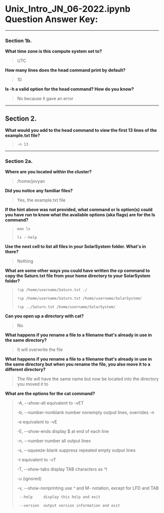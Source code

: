 # Unix_Intro_JN_06-2022.ipynb Question Answer Key:

---
### Section 1b.

**What time zone is this compute system set to?**
> UTC

**How many lines does the head command print by default?**
> 10

**Is -h a valid option for the head command? How do you know?** 
> No because it gave an error

---
## Section 2.

**What would you add to the head command to view the first 13 lines of the example.txt file?** 
> `-n 13`

---
### Section 2a.

**Where are you located within the cluster?** 
> /home/jovyan

**Did you notice any familiar files?** 
> Yes, the example.txt file

**If the hint above was not provided, what command or ls option(s) could you have run to know what the available options (aka flags) are for the ls command?** 
> `man ls`
> 
> `ls --help`

**Use the next cell to list all files in your SolarSystem folder. What's in there?** 
> Nothing

**What are some other ways you could have written the cp command to copy the Saturn.txt file from your home directory to your SolarSystem folder?**
> `!cp /home/username/Saturn.txt ./`
> 
> `!cp /home/username/Saturn.txt /home/username/SolarSystem/`
> 
> `!cp ../Saturn.txt /home/username/SolarSystem/`

**Can you open up a directory with cat?**
> No

**What happens if you rename a file to a filename that's already in use in the same directory?**
> It will overwrite the file

**What happens if you rename a file to a filename that's already in use in the same directory but when you rename the file, you also move it to a different directory?**
> The file will have the same name but now be located into the directory you moved it to

**What are the options for the cat command?**
>  -A, --show-all           equivalent to -vET
>  
>  -b, --number-nonblank    number nonempty output lines, overrides -n
>  
>  -e                       equivalent to -vE
>  
>  -E, --show-ends          display $ at end of each line
>  
>  -n, --number             number all output lines
>  
>  -s, --squeeze-blank      suppress repeated empty output lines
>  
>  -t                       equivalent to -vT
>  
>  -T, --show-tabs          display TAB characters as ^I
>  
>  -u                       (ignored)
>  
>  -v, --show-nonprinting   use ^ and M- notation, except for LFD and TAB
>  
>      --help     display this help and exit
>      
>      --version  output version information and exit

